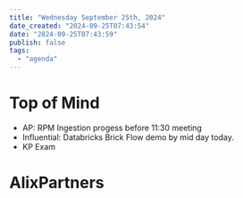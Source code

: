 ```yaml
---
title: "Wednesday September 25th, 2024"
date_created: "2024-09-25T07:43:54"
date: "2024-09-25T07:43:59"
publish: false
tags:
  - "agenda"
---
```


# Top of Mind
- AP: RPM Ingestion progess before 11:30 meeting
- Influential: Databricks Brick Flow demo by mid day today. 
- KP Exam

# AlixPartners
